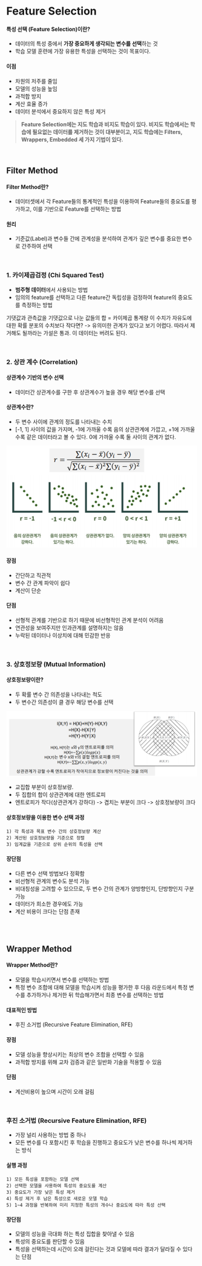 # Feature Selection
#### 특성 선택 (Feature Selection)이란?
- 데이터의 특성 중에서 **가장 중요하게 생각되는 변수를 선택**하는 것
- 학습 모델 훈련에 가장 유용한 특성을 선택하는 것이 목표이다.

#### 이점
- 차원의 저주를 줄임
- 모델의 성능을 높임
- 과적합 방지
- 계산 효율 증가
- 데이터 분석에서 중요하지 않은 특성 제거

> **Feature Selection에는 지도 학습과 비지도 학습이 있다. 비지도 학습에서는 학습에 필요없는 데이터를 제거하는 것이 대부분이고, 지도 학습에는 Filters, Wrappers, Embedded 세 가지 기법이 있다.**

<br>

## Filter Method
#### Filter Method란?
- 데이터셋에서 각 Feature들의 통계적인 특성을 이용하여 Feature들의 중요도를 평가하고, 이를 기반으로 Feature를 선택하는 방법
#### 원리
- 기준값(Label)과 변수들 간에 관계성을 분석하여 관계가 깊은 변수를 중요한 변수로 간주하여 선택

<br>

### 1. 카이제곱검정 (Chi Squared Test)
- **범주형 데이터**에서 사용되는 방법
- 임의의 feature를 선택하고 다른 feature간 독립성을 검정하여 feature의 중요도를 측정하는 방법

기댓값과 관측값을 기댓값으로 나눈 값들의 합 = 카이제곱 통계량
이 수치가 자유도에 대한 확률 분포의 수치보다 작다면? -> 유의미한 관계가 있다고 보기 어렵다.
따라서 제거해도 될까라는 가설은 통과. 이 데이터는 버려도 된다.

<br>

### 2. 상관 계수 (Correlation)

#### 상관계수 기반의 변수 선택
- 데이터간 상관계수를 구한 후 상관계수가 높을 경우 해당 변수를 선택

#### 상관계수란?
- 두 변수 사이에 관계의 정도를 나타내는 수치
- [-1, 1] 사이의 값을 가지며, -1에 가까울 수록 음의 상관관계에 가깝고, +1에 가까울 수록 같은 데이터라고 볼 수 있다. 0에 가까울 수록 둘 사이의 관계가 없다.

![alt text](상관관계.png)

#### 장점
- 간단하고 직관적
- 변수 간 관계 파악이 쉽다
- 계산이 단순

#### 단점
- 선형적 관계를 기반으로 하기 때문에 비선형적인 관계 분석이 어려움
- 연관성을 보여주지만 인과관계를 설명하지는 않음
- 누락된 데이터나 이상치에 대해 민감한 반응

<br>

### 3. 상호정보량 (Mutual Information)

#### 상호정보량이란?
- 두 확률 변수 간 의존성을 나타내는 척도
- 두 변수간 의존성이 클 경우 해당 변수를 선택

![alt text](상호정보량.png)

- 교집합 부분이 상호정보량.
- 두 집합의 합이 상관관계에 대한 엔트로피
- 엔트로피가 작다(상관관계가 강하다) -> 겹치는 부분이 크다 -> 상호정보량이 크다

#### 상호정보량을 이용한 변수 선택 과정
    1) 각 특성과 목표 변수 간의 상호정보량 계산
    2) 계산된 상호정보량을 기준으로 정렬
    3) 임계값을 기준으로 상위 순위의 특성을 선택

#### 장단점
- 다른 변수 선택 방법보다 정확함
- 비선형적 관계의 변수도 분석 가능
- 비대칭성을 고려할 수 있으므로, 두 변수 간의 관계가 양방향인지, 단방향인지 구분 가능
- 데이터가 희소한 경우에도 가능
- 계산 비용이 크다는 단점 존재

<br>
<br>

## Wrapper Method

#### Wrapper Method란?
- 모델을 학습시키면서 변수를 선택하는 방법
- 특정 변수 조합에 대해 모델을 학습시켜 성능을 평가한 후 다음 라운드에서 특정 변수를 추가하거나 제거한 뒤 학습해가면서 최종 변수를 선택하는 방법

#### 대표적인 방법
- 후진 소거법 (Recursive Feature Elimination, RFE)

#### 장점
- 모델 성능을 향상시키는 최상의 변수 조합을 선택할 수 있음
- 과적합 방지를 위해 교차 검증과 같은 일반화 기술을 적용할 수 있음

#### 단점
- 계산비용이 높으며 시간이 오래 걸림

<br>

### 후진 소거법 (Recursive Feature Elimination, RFE)
- 가장 널리 사용하는 방법 중 하나
- 모든 변수를 다 포함시킨 후 학습을 진행하고 중요도가 낮은 변수를 하나씩 제거하는 방식

#### 실행 과정
    1) 모든 특성을 포함하는 모델 선택
    2) 선택한 모델을 사용하여 특성의 중요도를 계산
    3) 중요도가 가장 낮은 특성 제거
    4) 특성 제거 후 남은 특성으로 새로운 모델 학습
    5) 1~4 과정을 반복하여 미리 지정한 특성의 개수나 중요도에 따라 특성 선택

#### 장단점
- 모델의 성능을 극대화 하는  특성 집합을 찾아낼 수 있음
- 특성의 중요도를 판단할 수 있음
- 특성을 선택하는데 시간이 오래 걸린다는 것과 모델에 따라 결과가 달라질 수 있다는 단점
